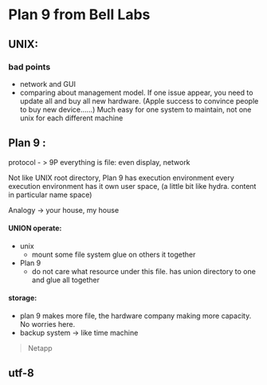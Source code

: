 # Plan 9 from Bell Labs
## UNIX:
### bad points

- network and GUI
- comparing about management model. If one issue appear, you need to update all and buy all new hardware. (Apple success to convince people to buy new device……)  Much easy for one system to maintain, not one unix for each different machine

## Plan 9 :
protocol - > 9P
everything is file:  even display, network

Not like UNIX  root directory, Plan 9 has execution environment
every execution environment has it own user space, (a little bit like hydra. content in particular name space)

Analogy -> your house, my house

#### UNION operate:
- unix
  - mount some file system  glue on others it together
- Plan 9
  - do not care what resource under this file. has union directory to one and glue all together

#### storage:
- plan 9 makes more file, the hardware company making more capacity. No worries here.
- backup system -> like time machine

> Netapp

## utf-8
